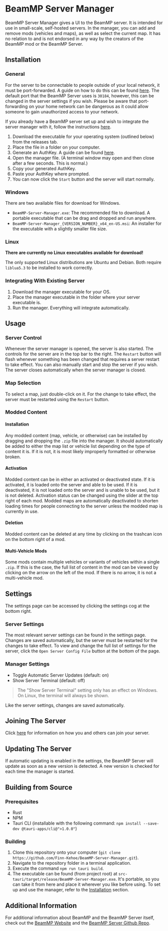 # BeamMP Server Manager

BeamMP Server Manager gives a UI to the BeamMP server. It is intended for use in small-scale, self-hosted servers. In the manager, you can add and remove mods (vehicles and maps), as well as select the current map. It has no relation to and is not endorsed in any way by the creators of the BeamMP mod or the BeamMP Server.

## Installation

### General

For the server to be connectable to people outside of your local network, it must be port-forwarded. A guide on how to do this can be found [here](https://www.noip.com/support/knowledgebase/general-port-forwarding-guide). The default port that the BeamMP Server uses is `30184`, however, this can be changed in the server settings if you wish. Please be aware that port-forwarding on your home network can be dangerous as it could allow someone to gain unauthorized access to your network.

If you already have a BeamMP server set up and wish to integrate the server manager with it, follow the instructions [here](#integrating-with-existing-server).

1. Download the executable for your operating system (outlined below) from the releases tab.
2. Place the file in a folder on your computer.
3. Generate an AuthKey. A guide can be found [here](https://docs.beammp.com/server/create-a-server/#2-obtaining-an-authentication-key).
4. Open the manager file. (A terminal window may open and then close after a few seconds. This is normal.)
5. Copy your generated AuthKey.
6. Paste your AuthKey where prompted.
7. You can now click the `Start` button and the server will start normally.

### Windows

There are two available files for download for Windows.

- `BeamMP-Server-Manager.exe`: The recommended file to download. A portable executable that can be drag and dropped and run anywhere.
- `BeamMP-Server-Manager_{VERSION_NUMBER}_x64_en-US.msi`: An installer for the executable with a slightly smaller file size.

### Linux

**There are currently no Linux executables available for download!**

The only supported Linux distributions are Ubuntu and Debian. Both require `liblua5.3` to be installed to work correctly.

### Integrating With Existing Server

1. Download the manager executable for your OS.
2. Place the manager executable in the folder where your server executable is.
3. Run the manager. Everything will integrate automatically.

## Usage

### Server Control

Whenever the server manager is opened, the server is also started. The controls for the server are in the top bar to the right. The `Restart` button will flash whenever something has been changed that requires a server restart to take effect. You can also manually start and stop the server if you wish. The server closes automatically when the server manager is closed.

### Map Selection

To select a map, just double-click on it. For the change to take effect, the server must be restarted using the `Restart` button.

### Modded Content

#### Installation

Any modded content (map, vehicle, or otherwise) can be installed by dragging and dropping the `.zip` file into the manager. It should automatically be added to either the map list or vehicle list depending on the type of content it is. If it is not, it is most likely improperly formatted or otherwise broken.

#### Activation

Modded content can be in either an activated or deactivated state. If it is activated, it is loaded onto the server and able to be used. If it is deactivated, it is not loaded onto the server and is unable to be used, but it is not deleted. Activation status can be changed using the slider at the top right of each mod. Modded maps are automatically deactivated to shorten loading times for people connecting to the server unless the modded map is currently in use.

#### Deletion

Modded content can be deleted at any time by clicking on the trashcan icon on the bottom right of a mod.

#### Multi-Vehicle Mods

Some mods contain multiple vehicles or variants of vehicles within a single `.zip`. If this is the case, the full list of content in the mod can be viewed by clicking on the arrow on the left of the mod. If there is no arrow, it is not a multi-vehicle mod.

## Settings

The settings page can be accessed by clicking the settings cog at the bottom right.

### Server Settings

The most relevant server settings can be found in the settings page. Changes are saved automatically, but the server must be restarted for the changes to take effect. To view and change the full list of settings for the server, click the `Open Server Config File` button at the bottom of the page.

### Manager Settings

- Toggle Automatic Server Updates (default: on)
- Show Server Terminal (default: off)

> The "Show Server Terminal" setting only has an effect on Windows. On Linux, the terminal will always be shown.

Like the server settings, changes are saved automatically.

## Joining The Server

Click [here](https://docs.beammp.com/server/create-a-server/#6-how-to-join-your-server) for information on how you and others can join your server.

## Updating The Server

If automatic updating is enabled in the settings, the BeamMP Server will update as soon as a new version is detected. A new version is checked for each time the manager is started.

## Building from Source

### Prerequisites

- Rust
- NPM
- Tauri CLI (installable with the following command: `npm install --save-dev @tauri-apps/cli@">1.0.0"`)

### Building

1. Clone this repository onto your computer (`git clone https://github.com/Finn-Kehoe/BeamMP-Server-Manager.git`).
2. Navigate to the repository folder in a terminal application.
3. Execute the command `npm run tauri build`.
4. The executable can be found (from project root) at `src-tauri/target/release/BeamMP-Server-Manager.exe`. It's portable, so you can take it from here and place it wherever you like before using. To set up and use the manager, refer to the [Installation](#installation) section.

## Additional Information

For additional information about BeamMP and the BeamMP Server itself, check out the [BeamMP Website](https://www.beammp.com/) and the [BeamMP Server Github Repo](https://github.com/beammp/beammp-server).
